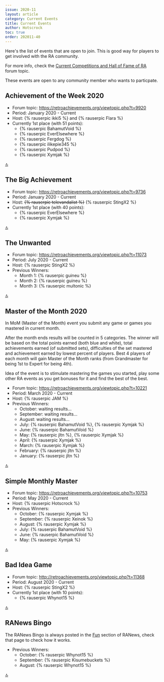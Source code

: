 ```yaml
---
issue: 2020-11
layout: article
category: Current Events
title: Current Events
author: Hotscrock
toc: true
order: 202011-40
---
```


Here's the list of events that are open to join. This is good way for players to get involved with the RA community.

For more info, check the [Current Competitions and Hall of Fame of RA](https://retroachievements.org/viewtopic.php?t=9014) forum topic.


These events are open to any community member who wants to particpate.

## Achievement of the Week 2020

- Forum topic: <https://retroachievements.org/viewtopic.php?t=9920>
- Period: January 2020 - Current
- Host: {% rauserpic ikki5 %} and {% rauserpic Flara %}
- Currently 1st place (with 51 points):
  - {% rauserpic BahamutVoid %}
  - {% rauserpic EverElsewhere %}
  - {% rauserpic Fergdog %}
  - {% rauserpic ilikepie345 %}
  - {% rauserpic Pudpod %}
  - {% rauserpic Xymjak %}

<a href="#top">:top:</a>


## The Big Achievement

- Forum topic: <https://retroachievements.org/viewtopic.php?t=9736>
- Period: January 2020 - Current
- Host: ~~{% rauserpic televandalist %}~~ {% rauserpic StingX2 %}
- Currently 1st place (with 40 points):
  - {% rauserpic EverElsewhere %}
  - {% rauserpic Xymjak %}

<a href="#top">:top:</a>


## The Unwanted

- Forum topic: <https://retroachievements.org/viewtopic.php?t=11073>
- Period: July 2020 - Current
- Host: {% rauserpic StingX2 %}
- Previous Winners:
    - Month 1: {% rauserpic guineu %}
    - Month 2: {% rauserpic guineu %}
    - Month 3: {% rauserpic multonic %}


<a href="#top">:top:</a>

## Master of the Month 2020

In MoM (Master of the Month) event you submit any game or games you mastered in current month. 

After the month ends results will be counted in 5 categories. The winner will be based on the total points earned (both blue and white), total achievements earned (of submitted sets), difficulties of the set mastered and achievement earned by lowest percent of players. Best 4 players of each month will gain Master of the Month ranks (frоm Grandmaster for being 1st to Expert for being 4th). 

Idea of the event is to stimulate mastering the games you started, play some other RA events as you get bonuses for it and find the best of the best.

- Forum topic: <https://retroachievements.org/viewtopic.php?t=10221>
- Period: March 2020 - Current
- Host: {% rauserpic JAM %}
- Previous Winners:
    - October: waiting results...
    - September: waiting results...
    - August: waiting results...
    - July: {% rauserpic BahamutVoid %}, {% rauserpic Xymjak %}
    - June: {% rauserpic BahamutVoid %}
    - May: {% rauserpic jltn %}, {% rauserpic Xymjak %}
    - April: {% rauserpic Xymjak %}
    - March: {% rauserpic Xymjak %}
    - February: {% rauserpic jltn %}
    - January: {% rauserpic jltn %}

<a href="#top">:top:</a>


## Simple Monthly Master

- Forum topic: <https://retroachievements.org/viewtopic.php?t=10753>
- Period: May 2020 - Current
- Host: {% rauserpic Hotscrock %}
- Previous Winners:
  - October: {% rauserpic Xymjak %}
  - September: {% rauserpic Xeinok %}
  - August: {% rauserpic Xymjak %}
  - July: {% rauserpic BahamutVoid %}
  - June: {% rauserpic BahamutVoid %}
  - May: {% rauserpic Xymjak %}

<a href="#top">:top:</a>


## Bad Idea Game

- Forum topic: <http://retroachievements.org/viewtopic.php?t=11368>
- Period: August 2020 - Current
- Host: {% rauserpic StingX2 %}
- Currently 1st place (with 10 points):
    - {% rauserpic Whynot15 %}

<a href="#top">:top:</a>


## RANews Bingo

The RANews Bingo is always posted in the [Fun](fun) section of RANews, check
that page to check how it works.

- Previous Winners:
  - October: {% rauserpic Whynot15 %}
  - September: {% rauserpic Kisumebuckets %}
  - August: {% rauserpic Whynot15 %}

<a href="#top">:top:</a>

